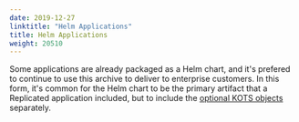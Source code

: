 ```yaml
---
date: 2019-12-27
linktitle: "Helm Applications"
title: Helm Applications
weight: 20510
---
```


Some applications are already packaged as a Helm chart, and it's prefered to continue to use this archive to deliver to enterprise customers. In this form, it's common for the Helm chart to be the primary artifact that a Replicated application included, but to include the [optional KOTS objects](/vendor/additional-objects/) separately.
